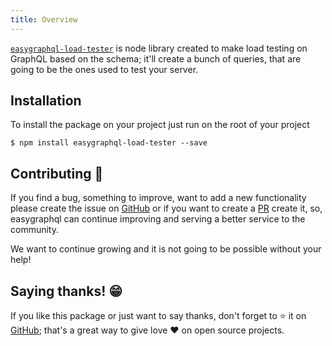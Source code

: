```yaml
---
title: Overview
---
```


[`easygraphql-load-tester`](https://github.com/EasyGraphQL/easygraphql-load-tester) is node library created to make load 
testing on GraphQL based on the schema; it'll create a bunch of queries, that are going to be the ones used to test your server.

## Installation

To install the package on your project just run on the root of your project
```shell
$ npm install easygraphql-load-tester --save
```

## Contributing 🚀

If you find a bug, something to improve, want to add a new functionality please create the issue
on [GitHub](https://github.com/EasyGraphQL/easygraphql-load-tester/issues/) or if you want to create a 
[PR](https://github.com/EasyGraphQL/easygraphql-load-tester/pulls) create it, so, 
easygraphql can continue improving and serving a better service to the community.

We want to continue growing and it is not going to be possible without your help!

## Saying thanks! 😁

If you like this package or just want to say thanks, don't forget to ⭐️ it on 
[GitHub](https://github.com/EasyGraphQL/easygraphql-load-tester); that's a great way to 
give love ❤️ on open source projects.
